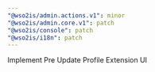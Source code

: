 ```yaml
---
"@wso2is/admin.actions.v1": minor
"@wso2is/admin.core.v1": patch
"@wso2is/console": patch
"@wso2is/i18n": patch
---
```


Implement Pre Update Profile Extension UI

